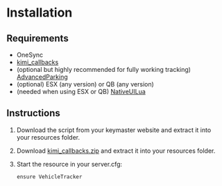 # Installation

## Requirements

* OneSync
* [kimi\_callbacks](https://github.com/Kiminaze/kimi\_callbacks/releases/latest)
* (optional but highly recommended for fully working tracking) [AdvancedParking](https://forum.cfx.re/t/release-advancedparking-prevents-despawns/2099582)
* (optional) ESX (any version) or QB (any version)
* (needed when using ESX or QB) [NativeUILua](https://github.com/FrazzIe/NativeUILua)

## Instructions

1. Download the script from your keymaster website and extract it into your resources folder.
2. Download [kimi\_callbacks.zip](https://github.com/Kiminaze/kimi\_callbacks/releases/latest) and extract it into your resources folder.
3.  Start the resource in your server.cfg:

    ```
    ensure VehicleTracker
    ```
